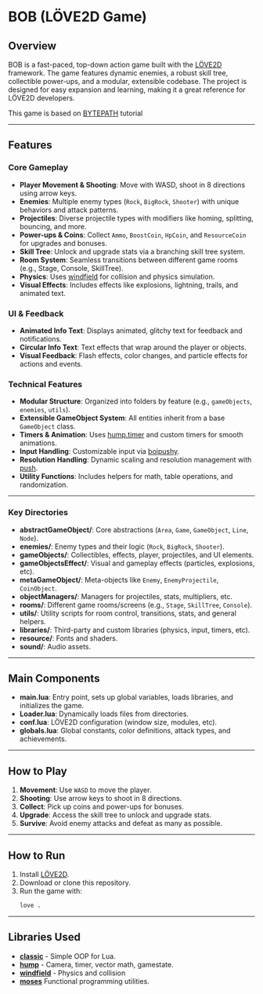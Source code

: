 # BOB (LÖVE2D Game)

## Overview

BOB is a fast-paced, top-down action game built with the [LÖVE2D](https://love2d.org/) framework. The game features dynamic enemies, a robust skill tree, collectible power-ups, and a modular, extensible codebase. The project is designed for easy expansion and learning, making it a great reference for LÖVE2D developers.

This game is based on [BYTEPATH](https://github.com/a327ex/BYTEPATH) tutorial

---

## Features

### Core Gameplay
- **Player Movement & Shooting**: Move with WASD, shoot in 8 directions using arrow keys.
- **Enemies**: Multiple enemy types (`Rock`, `BigRock`, `Shooter`) with unique behaviors and attack patterns.
- **Projectiles**: Diverse projectile types with modifiers like homing, splitting, bouncing, and more.
- **Power-ups & Coins**: Collect `Ammo`, `BoostCoin`, `HpCoin`, and `ResourceCoin` for upgrades and bonuses.
- **Skill Tree**: Unlock and upgrade stats via a branching skill tree system.
- **Room System**: Seamless transitions between different game rooms (e.g., Stage, Console, SkillTree).
- **Physics**: Uses [windfield](libraries/windfield/) for collision and physics simulation.
- **Visual Effects**: Includes effects like explosions, lightning, trails, and animated text.

### UI & Feedback
- **Animated Info Text**: Displays animated, glitchy text for feedback and notifications.
- **Circular Info Text**: Text effects that wrap around the player or objects.
- **Visual Feedback**: Flash effects, color changes, and particle effects for actions and events.

### Technical Features
- **Modular Structure**: Organized into folders by feature (e.g., `gameObjects`, `enemies`, `utils`).
- **Extensible GameObject System**: All entities inherit from a base `GameObject` class.
- **Timers & Animation**: Uses [hump.timer](libraries/hump/timer.lua) and custom timers for smooth animations.
- **Input Handling**: Customizable input via [boipushy](libraries/input/).
- **Resolution Handling**: Dynamic scaling and resolution management with [push](libraries/push/).
- **Utility Functions**: Includes helpers for math, table operations, and randomization.

---



### Key Directories

- **abstractGameObject/**: Core abstractions (`Area`, `Game`, `GameObject`, `Line`, `Node`).
- **enemies/**: Enemy types and their logic (`Rock`, `BigRock`, `Shooter`).
- **gameObjects/**: Collectibles, effects, player, projectiles, and UI elements.
- **gameObjectsEffect/**: Visual and gameplay effects (particles, explosions, etc).
- **metaGameObject/**: Meta-objects like `Enemy`, `EnemyProjectile`, `CoinObject`.
- **objectManagers/**: Managers for projectiles, stats, multipliers, etc.
- **rooms/**: Different game rooms/screens (e.g., `Stage`, `SkillTree`, `Console`).
- **utils/**: Utility scripts for room control, transitions, stats, and general helpers.
- **libraries/**: Third-party and custom libraries (physics, input, timers, etc).
- **resource/**: Fonts and shaders.
- **sound/**: Audio assets.

---

## Main Components

- **main.lua**: Entry point, sets up global variables, loads libraries, and initializes the game.
- **Loader.lua**: Dynamically loads files from directories.
- **conf.lua**: LÖVE2D configuration (window size, modules, etc).
- **globals.lua**: Global constants, color definitions, attack types, and achievements.

---

## How to Play

1. **Movement**: Use `WASD` to move the player.
2. **Shooting**: Use arrow keys to shoot in 8 directions.
3. **Collect**: Pick up coins and power-ups for bonuses.
4. **Upgrade**: Access the skill tree to unlock and upgrade stats.
5. **Survive**: Avoid enemy attacks and defeat as many as possible.

---

## How to Run

1. Install [LÖVE2D](https://love2d.org/).
2. Download or clone this repository.
3. Run the game with:
   ```sh
   love .
---

## Libraries Used

- **[classic](https://github.com/rxi/classic/)** - Simple OOP for Lua.
- **[hump](https://github.com/vrld/hump)** - Camera, timer, vector math, gamestate.
- **[windfield](https://github.com/a327ex/windfield)** - Physics and collision 
- **[moses](https://github.com/Yonaba/Moses)** Functional programming utilities.